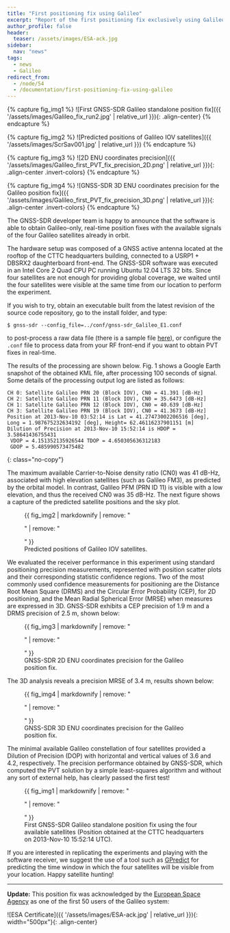 ```yaml
---
title: "First positioning fix using Galileo"
excerpt: "Report of the first positioning fix exclusively using Galileo satellites."
author_profile: false
header:
  teaser: /assets/images/ESA-ack.jpg
sidebar:
  nav: "news"
tags:
  - news
  - Galileo
redirect_from:
  - /node/54
  - /documentation/first-positioning-fix-using-galileo
---
```


{% capture fig_img1 %}
  ![First GNSS-SDR Galileo standalone position fix]({{ '/assets/images/Galileo_fix_run2.jpg' | relative_url }}){: .align-center}
{% endcapture %}

{% capture fig_img2 %}
  ![Predicted positions of Galileo IOV satellites]({{ '/assets/images/ScrSav001.jpg' | relative_url }})
{% endcapture %}

{% capture fig_img3 %}
  ![2D ENU coordinates precision]({{ '/assets/images/Galileo_first_PVT_fix_precision_2D.png' | relative_url }}){: .align-center .invert-colors}
{% endcapture %}

{% capture fig_img4 %}
  ![GNSS-SDR 3D ENU coordinates precision for the Galileo position fix]({{ '/assets/images/Galileo_first_PVT_fix_precision_3D.png' | relative_url }}){: .align-center .invert-colors}
{% endcapture %}


The GNSS-SDR developer team is happy to announce that the software is able to obtain Galileo-only, real-time position fixes with the available signals of the four Galileo satellites already in orbit.

The hardware setup was composed of a GNSS active antenna located at the rooftop of the CTTC headquarters building, connected to a USRP1 + DBSRX2 daughterboard front-end. The GNSS-SDR software was executed in an Intel Core 2 Quad CPU PC running Ubuntu 12.04 LTS 32 bits. Since four satellites are not enough for providing global coverage, we waited until the four satellites were visible at the same time from our location to perform the experiment.

If you wish to try, obtain an executable built from the latest revision of the source code repository, go to the install folder, and type:

```console
$ gnss-sdr --config_file=../conf/gnss-sdr_Galileo_E1.conf
```

to post-process a raw data file (there is a sample file [here](https://sourceforge.net/projects/gnss-sdr/files/data/)), or configure the `.conf` file to process data from your RF front-end if you want to obtain PVT fixes in real-time.

The results of the processing are shown below. Fig. 1 shows a Google Earth snapshot of the obtained KML file, after processing 100 seconds of signal. Some details of the processing output log are listed as follows:

```
CH 0: Satellite Galileo PRN 20 (Block IOV), CN0 = 41.391 [dB-Hz]
CH 2: Satellite Galileo PRN 11 (Block IOV), CN0 = 35.6473 [dB-Hz]
CH 1: Satellite Galileo PRN 12 (Block IOV), CN0 = 40.639 [dB-Hz]
CH 3: Satellite Galileo PRN 19 (Block IOV), CN0 = 41.3673 [dB-Hz]
Position at 2013-Nov-10 03:52:14 is Lat = 41.27473002206516 [deg],
Long = 1.987675232634192 [deg], Height= 62.46116237901151 [m]
Dilution of Precision at 2013-Nov-10 15:52:14 is HDOP = 3.58641436755431
 VDOP = 4.151352135926544 TDOP = 4.650305636312183
 GDOP = 5.485990573475482
```
{: class="no-copy"}

The maximum available Carrier-to-Noise density ratio (CN0) was 41 dB-Hz, associated with high elevation satellites (such as Galileo FM3), as predicted by the orbital model. In contrast, Galileo PFM (PRN ID 11) is visible with a low elevation, and thus the received CN0 was 35 dB-Hz. The next figure shows a capture of the predicted satellite positions and the sky plot.

<figure>
  {{ fig_img2 | markdownify | remove: "<p>" | remove: "</p>" }}
  <figcaption>Predicted positions of Galileo IOV satellites.</figcaption>
</figure>


We evaluated the receiver performance in this experiment using standard positioning precision measurements, represented with position scatter plots and their corresponding statistic confidence regions. Two of the most commonly used confidence measurements for positioning are the Distance Root Mean Square (DRMS) and the Circular Error Probability (CEP), for 2D positioning, and the Mean Radial Spherical Error (MRSE) when measures are expressed in 3D. GNSS-SDR exhibits a CEP precision of 1.9 m and a DRMS precision of 2.5 m, shown below:

<figure>
  {{ fig_img3 | markdownify | remove: "<p>" | remove: "</p>" }}
  <figcaption>GNSS-SDR 2D ENU coordinates precision for the Galileo position fix.</figcaption>
</figure>


The 3D analysis reveals a precision MRSE of 3.4 m, results shown below:

<figure>
  {{ fig_img4 | markdownify | remove: "<p>" | remove: "</p>" }}
  <figcaption>GNSS-SDR 3D ENU coordinates precision for the Galileo position fix.</figcaption>
</figure>

The minimal available Galileo constellation of four satellites provided a Dilution of Precision (DOP) with horizontal and vertical values of 3.6 and 4.2, respectively. The precision performance obtained by GNSS-SDR, which computed the PVT solution by a simple least-squares algorithm and without any sort of external help, has clearly passed the first test!

<figure>
  {{ fig_img1 | markdownify | remove: "<p>" | remove: "</p>" }}
  <figcaption>First GNSS-SDR Galileo standalone position fix using the four available satellites (Position obtained at the CTTC headquarters on 2013-Nov-10 15:52:14 UTC).</figcaption>
</figure>


If you are interested in replicating the experiments and playing with the software receiver, we suggest the use of a tool such as [GPredict](http://gpredict.oz9aec.net/) for predicting the time window in which the four satellites will be visible from your location. Happy satellite hunting!


---------



**Update:** This position fix was acknowledged by the [European Space Agency](https://www.esa.int/) as one of the first 50 users of the Galileo system:

![ESA Certificate]({{ '/assets/images/ESA-ack.jpg' | relative_url }}){: width="500px"}{: .align-center}

